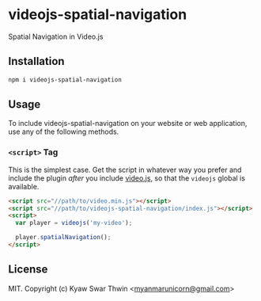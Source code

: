 # videojs-spatial-navigation

Spatial Navigation in Video.js

## Installation

```sh
npm i videojs-spatial-navigation
```

## Usage

To include videojs-spatial-navigation on your website or web application, use any of the following methods.

### `<script>` Tag

This is the simplest case. Get the script in whatever way you prefer and include the plugin _after_ you include [video.js][videojs], so that the `videojs` global is available.

```html
<script src="//path/to/video.min.js"></script>
<script src="//path/to/videojs-spatial-navigation/index.js"></script>
<script>
  var player = videojs('my-video');

  player.spatialNavigation();
</script>
```

## License

MIT. Copyright (c) Kyaw Swar Thwin &lt;myanmarunicorn@gmail.com&gt;

[videojs]: http://videojs.com/
